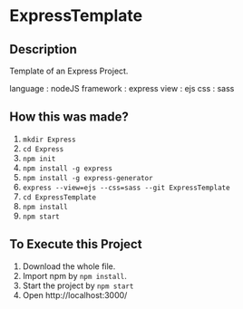 # ExpressTemplate

## Description
Template of an Express Project. 

language : nodeJS
framework : express 
view : ejs
css : sass

## How this was made?
1. `mkdir Express`
2. `cd Express`
3. `npm init`
4. `npm install -g express`
5. `npm install -g express-generator`
6. `express --view=ejs --css=sass --git ExpressTemplate`
7. `cd ExpressTemplate`
8. `npm install`
9. `npm start`

## To Execute this Project
1. Download the whole file.
2. Import npm by `npm install`.
3. Start the project by `npm start`
4. Open http://localhost:3000/

